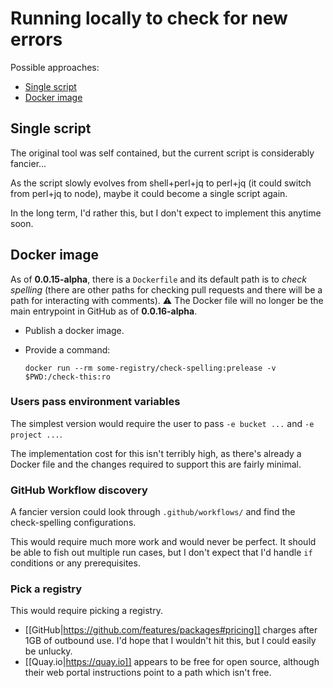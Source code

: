 # Running locally to check for new errors

Possible approaches:

* [Single script](#single-script)
* [Docker image](#Docker-image)

## Single script

The original tool was self contained, but the current script is considerably fancier...

As the script slowly evolves from shell+perl+jq to perl+jq (it could switch from perl+jq to node), maybe it could become a single script again.

In the long term, I'd rather this, but I don't expect to implement this anytime soon.

## Docker image

As of **0.0.15-alpha**, there is a `Dockerfile` and its default path is to *check spelling* (there are other paths for checking pull requests and there will be a path for interacting with comments).
⚠️ The Docker file will no longer be the main entrypoint in GitHub as of **0.0.16-alpha**.

* Publish a docker image.

* Provide a command:

   `docker run --rm some-registry/check-spelling:prelease -v $PWD:/check-this:ro`

### Users pass environment variables

The simplest version would require the user to pass `-e bucket ...` and `-e project ...`.

The implementation cost for this isn't terribly high, as there's already a Docker file and the changes required to support this are fairly minimal.

### GitHub Workflow discovery

A fancier version could look through `.github/workflows/` and find the check-spelling configurations.

This would require much more work and would never be perfect. It should be able to fish out multiple run cases, but I don't expect that I'd handle `if` conditions or any prerequisites.

### Pick a registry

This would require picking a registry.

* [[GitHub|https://github.com/features/packages#pricing]] charges after 1GB of outbound use. I'd hope that I wouldn't hit this, but I could easily be unlucky.
* [[Quay.io|https://quay.io]] appears to be free for open source, although their web portal instructions point to a path which isn't free.